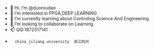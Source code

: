 - 👋 Hi, I’m @duoroudao
- 👀 I’m interested in FPGA,DEEP LEARNING
- 🌱 I’m currently learning about Controling Science And Engineering
- 💞️ I’m looking to collaborate on Learning
- 📫   QQ:1872317141
-       china jiliang university  浙江杭州
<!---
duoroudao/duoroudao is a ✨ special ✨ repository because its `README.md` (this file) appears on your GitHub profile.
You can click the Preview link to take a look at your changes.
--->
